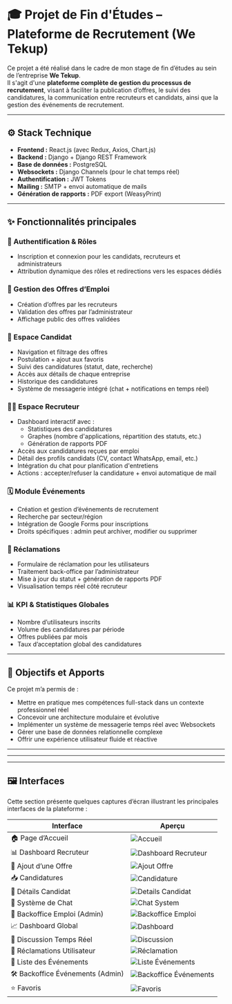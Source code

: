 # 🎓 Projet de Fin d'Études – Plateforme de Recrutement (We Tekup)

Ce projet a été réalisé dans le cadre de mon stage de fin d’études au sein de l’entreprise **We Tekup**.  
Il s'agit d'une **plateforme complète de gestion du processus de recrutement**, visant à faciliter la publication d’offres, le suivi des candidatures, la communication entre recruteurs et candidats, ainsi que la gestion des événements de recrutement.

---

## ⚙️ Stack Technique

- **Frontend :** React.js (avec Redux, Axios, Chart.js)
- **Backend :** Django + Django REST Framework
- **Base de données :** PostgreSQL
- **Websockets :** Django Channels (pour le chat temps réel)
- **Authentification :** JWT Tokens
- **Mailing :** SMTP + envoi automatique de mails
- **Génération de rapports :** PDF export (WeasyPrint)

---

## ✨ Fonctionnalités principales

### 🔐 Authentification & Rôles
- Inscription et connexion pour les candidats, recruteurs et administrateurs
- Attribution dynamique des rôles et redirections vers les espaces dédiés

### 📝 Gestion des Offres d’Emploi
- Création d’offres par les recruteurs
- Validation des offres par l’administrateur
- Affichage public des offres validées

### 🎯 Espace Candidat
- Navigation et filtrage des offres
- Postulation + ajout aux favoris
- Suivi des candidatures (statut, date, recherche)
- Accès aux détails de chaque entreprise
- Historique des candidatures
- Système de messagerie intégré (chat + notifications en temps réel)

### 🧑‍💼 Espace Recruteur
- Dashboard interactif avec :
  - Statistiques des candidatures
  - Graphes (nombre d'applications, répartition des statuts, etc.)
  - Génération de rapports PDF
- Accès aux candidatures reçues par emploi
- Détail des profils candidats (CV, contact WhatsApp, email, etc.)
- Intégration du chat pour planification d'entretiens
- Actions : accepter/refuser la candidature + envoi automatique de mail

### 🗓️ Module Événements
- Création et gestion d’événements de recrutement
- Recherche par secteur/région
- Intégration de Google Forms pour inscriptions
- Droits spécifiques : admin peut archiver, modifier ou supprimer

### 📩 Réclamations
- Formulaire de réclamation pour les utilisateurs
- Traitement back-office par l’administrateur
- Mise à jour du statut + génération de rapports PDF
- Visualisation temps réel côté recruteur

### 📊 KPI & Statistiques Globales
- Nombre d’utilisateurs inscrits
- Volume des candidatures par période
- Offres publiées par mois
- Taux d’acceptation global des candidatures

---

## 💼 Objectifs et Apports

Ce projet m’a permis de :
- Mettre en pratique mes compétences full-stack dans un contexte professionnel réel
- Concevoir une architecture modulaire et évolutive
- Implémenter un système de messagerie temps réel avec Websockets
- Gérer une base de données relationnelle complexe
- Offrir une expérience utilisateur fluide et réactive

---

---

---

## 🖼️ Interfaces

Cette section présente quelques captures d’écran illustrant les principales interfaces de la plateforme :

| Interface | Aperçu |
|----------|--------|
| 🏠 Page d’Accueil | ![Accueil](./images/acceuil.png) |
| 📊 Dashboard Recruteur | ![Dashboard Recruteur](./images/dashboard_recruter.png) |
| 📝 Ajout d’une Offre | ![Ajout Offre](./images/Ajout_offre.png) |
| 📥 Candidatures | ![Candidature](./images/candidature.png) |
| 👤 Détails Candidat | ![Details Candidat](./images/Details_Candidat.png) |
| 💬 Système de Chat | ![Chat System](./images/chat_system.png) |
| 🧠 Backoffice Emploi (Admin) | ![Backoffice Emploi](./images/backoffice_Emploi.png) |
| 📈 Dashboard Global | ![Dashboard](./images/Dashboard.png) |
| 💬 Discussion Temps Réel | ![Discussion](./images/discussion.png) |
| 📨 Réclamations Utilisateur | ![Réclamation](./images/reclamation.png) |
| 📅 Liste des Événements | ![Liste Événements](./images/event_list.png) |
| 🛠️ Backoffice Événements (Admin) | ![Backoffice Événements](./images/event_backoffice.png) |
| ⭐ Favoris  | ![Favoris](./images/Favoris.png) |






